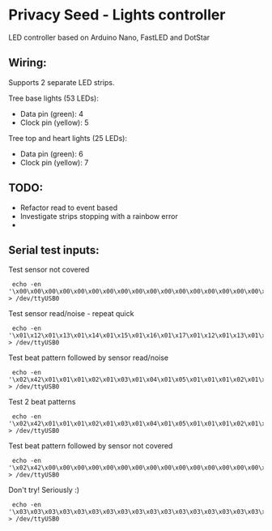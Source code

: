 # Privacy Seed - Lights controller

LED controller based on Arduino Nano, FastLED and DotStar  

## Wiring:
Supports 2 separate LED strips.

Tree base lights (53 LEDs):
-  Data pin  (green):  4
-  Clock pin (yellow):  5

Tree top and heart lights (25 LEDs):
-  Data pin  (green):  6
-  Clock pin (yellow):  7


## TODO:
- Refactor read to event based
- Investigate strips stopping with a rainbow error
-

## Serial test inputs:

Test sensor not covered
```
 echo -en '\x00\x00\x00\x00\x00\x00\x00\x00\x00\x00\x00\x00\x00\x00\x00\x00\x00\x00\x00\x00\x00\x00\x00\x00\x00\x00\x00\x00\x00\x00\x00\x00\x00\x00\x00\x00\x00\x00\x00\x00\x00\x00\x00\x00\x00\x00\x00\x00' > /dev/ttyUSB0
```

Test sensor read/noise - repeat quick
```
 echo -en '\x01\x12\x01\x13\x01\x14\x01\x15\x01\x16\x01\x17\x01\x12\x01\x13\x01\x14\x01\x15\x01\x16\x01\x17\x01\x12\x01\x13\x01\x14\x01\x15\x01\x16\x01\x17\x01\x12\x01\x13\x01\x14\x01\x15\x01\x16\x01\x17\x01\x12\x01\x13\x01\x14\x01\x15\x01\x16\x01\x17\x01\x12\x01\x13\x01\x14\x01\x15\x01\x16\x01\x17\x01\x12\x01\x13\x01\x14\x01\x15\x01\x16\x01\x17\x01\x12\x01\x13\x01\x14\x01\x15\x01\x16\x01\x17' > /dev/ttyUSB0
```

Test beat pattern followed by sensor read/noise
```
 echo -en '\x02\x42\x01\x01\x01\x02\x01\x03\x01\x04\x01\x05\x01\x01\x01\x02\x01\x03\x01\x04\x01\x05\x01\x01\x01\x02\x01\x03\x01\x04\x01\x05\x01\x01\x01\x02\x01\x03\x01\x04\x01\x05\x01\x01\x01\x02\x01\x03\x01\x01\x01\x02\x01\x03\x01\x04\x01\x05\x01\x01\x01\x02\x01\x03\x01\x04\x01\x05\x01\x01\x01\x02\x01\x03\x01\x04\x01\x05\x01\x01\x01\x02\x01\x03\x01\x04\x01\x05\x01\x01\x01\x02\x01\x03\x01\x04' > /dev/ttyUSB0
```

Test 2 beat patterns
```
 echo -en '\x02\x42\x01\x01\x01\x02\x01\x03\x01\x04\x01\x05\x01\x01\x01\x02\x01\x03\x01\x04\x01\x05\x01\x01\x01\x02\x01\x03\x01\x04\x01\x05\x01\x01\x01\x02\x01\x03\x01\x04\x01\x05\x01\x01\x01\x02\x01\x03\x02\x43\x01\x01\x01\x02\x01\x03\x01\x04\x01\x05\x01\x01\x01\x02\x01\x03\x01\x04\x01\x05\x01\x01\x01\x02\x01\x03\x01\x04\x01\x05\x01\x01\x01\x02\x01\x03\x01\x04\x01\x05\x01\x01\x01\x02\x01\x03' > /dev/ttyUSB0
```

Test beat pattern followed by sensor not covered
```
 echo -en '\x02\x42\x00\x00\x00\x00\x00\x00\x00\x00\x00\x00\x00\x00\x00\x00\x00\x00\x00\x00\x00\x00\x00\x00\x00\x00\x00\x00\x00\x00\x00\x00\x00\x00\x00\x00\x00\x00\x00\x00\x00\x00\x00\x00\x00\x00\x00\x00\x00\x00\x00\x00\x00\x00\x00\x00\x00\x00\x00\x00\x00\x00\x00\x00\x00\x00\x00\x00\x00\x00\x00\x00\x00\x00\x00\x00\x00\x00\x00\x00\x00\x00\x00\x00\x00\x00\x00\x00\x00\x00\x00\x00\x00\x00\x00\x00' > /dev/ttyUSB0
```

Don't try! Seriously :)
```
 echo -en '\x03\x03\x03\x03\x03\x03\x03\x03\x03\x03\x03\x03\x03\x03\x03\x03\x03\x03\x03\x03\x03\x03\x03\x03\x03\x03\x03\x03\x03\x03\x03\x03\x03\x03\x03\x03\x03\x03\x03\x03\x03\x03\x03\x03\x03\x03\x03\x03\x03\x03\x03\x03\x03\x03\x03\x03\x03\x03\x03\x03\x03\x03\x03\x03\x03\x03\x03\x03\x03\x03\x03\x03\x03\x03\x03\x03\x03\x03\x03\x03\x03\x03\x03\x03\x03\x03\x03\x03\x03\x03\x03\x03\x03\x03\x03\x03' > /dev/ttyUSB0
```
